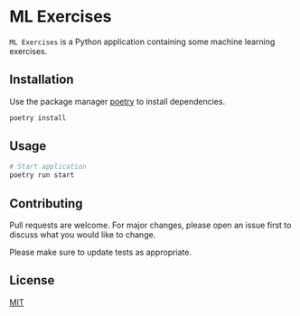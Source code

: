 # ML Exercises

`ML Exercises` is a Python application containing some machine learning exercises.

## Installation

Use the package manager [poetry](https://python-poetry.org/) to install dependencies.

```bash
poetry install
```

## Usage

```bash
# Start application
poetry run start
```

## Contributing

Pull requests are welcome. For major changes, please open an issue first to discuss what you would like to change.

Please make sure to update tests as appropriate.

## License

[MIT](https://choosealicense.com/licenses/mit/)
